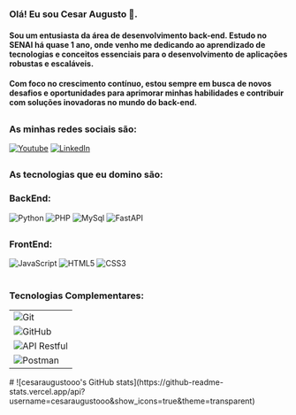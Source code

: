 ### Olá! Eu sou Cesar Augusto 👋.
#### Sou um entusiasta da área de desenvolvimento back-end. Estudo no SENAI há quase 1 ano, onde venho me dedicando ao aprendizado de tecnologias e conceitos essenciais para o desenvolvimento de aplicações robustas e escaláveis.
#### Com foco no crescimento contínuo, estou sempre em busca de novos desafios e oportunidades para aprimorar minhas habilidades e contribuir com soluções inovadoras no mundo do back-end.

##

### As minhas redes sociais são:

[![Youtube](https://img.shields.io/badge/YouTube-FF0000?style=for-the-badge&logo=youtube&logoColor=white)](https://www.youtube.com/@noxtm6322)
[![LinkedIn](https://img.shields.io/badge/LinkedIn-0077B5?style=for-the-badge&logo=linkedin&logoColor=white)]()

##

### As tecnologias que eu domino são:
### BackEnd:
<img alt="Python" src="https://img.shields.io/badge/Python-3776AB?style=for-the-badge&logo=python&logoColor=white">
<img alt="PHP" src="https://img.shields.io/badge/PHP-777BB4?style=for-the-badge&logo=php&logoColor=white">
<img alt="MySql" src="https://img.shields.io/badge/MySQL-005C84?style=for-the-badge&logo=mysql&logoColor=white">
<img alt="FastAPI" src="https://img.shields.io/badge/FastAPI-005571?style=for-the-badge&logo=fastapi&logoColor=white">




##
### FrontEnd:
<img alt="JavaScript" src="https://img.shields.io/badge/JavaScript-F7DF1E?style=for-the-badge&logo=javascript&logoColor=black">
<img alt="HTML5" src="https://img.shields.io/badge/HTML5-E34F26?style=for-the-badge&logo=html5&logoColor=white">
<img alt="CSS3" src="https://img.shields.io/badge/CSS3-1572B6?style=for-the-badge&logo=css3&logoColor=white">

#
### Tecnologias Complementares:
<table> <tr> <td><img alt="Git" src="https://img.shields.io/badge/Git-F05032?style=for-the-badge&logo=git&logoColor=white"></td> </tr> <tr> <td><img alt="GitHub" src="https://img.shields.io/badge/GitHub-181717?style=for-the-badge&logo=github&logoColor=white"></td> </tr> <tr> <td><img alt="API Restful" src="https://img.shields.io/badge/API%20Restful-02569B?style=for-the-badge&logo=api&logoColor=white"></td> </tr> <tr> <td><img alt="Postman" src="https://img.shields.io/badge/Postman-FF6C37?style=for-the-badge&logo=postman&logoColor=white"></td> </tr> </table>
#
![cesaraugustooo's GitHub stats](https://github-readme-stats.vercel.app/api?username=cesaraugustooo&show_icons=true&theme=transparent)
